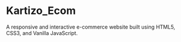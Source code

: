 # Kartizo_Ecom
A responsive and interactive e-commerce website built using HTML5, CSS3, and Vanilla JavaScript. 
